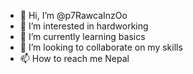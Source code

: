 - 👋 Hi, I’m @p7RawcaInzOo
- 👀 I’m interested in hardworking
- 🌱 I’m currently learning basics
- 💞️ I’m looking to collaborate on my skills
- 📫 How to reach me Nepal

<!---
p7RawcaInzOo/p7RawcaInzOo is a ✨ special ✨ repository because its `README.md` (this file) appears on your GitHub profile.
You can click the Preview link to take a look at your changes.
--->
